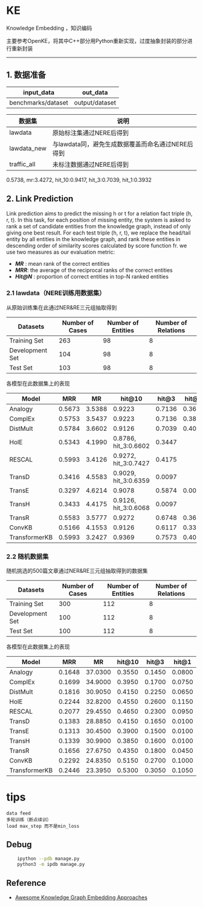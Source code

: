 # KE
Knowledge Embedding   ，知识编码

主要参考OpenKE，将其中C++部分用Python重新实现，过度抽象封装的部分进行重新封装 

---

## 1. 数据准备 
    
|input_data|out_data|
|---|---|
|benchmarks/dataset|output/dataset|

|数据集|说明|
|---|---|
|lawdata|原始标注集通过NERE后得到|
|lawdata_new|与lawdata同，避免生成数据覆盖而命名通过NERE后得到|
|traffic_all|未标注数据通过NERE后得到|


0.5738, mr:3.4272, hit_10:0.9417, hit_3:0.7039, hit_1:0.3932

## 2. Link Prediction

Link prediction aims to predict the missing h or t for a relation fact triple (h, r, t). In this task, for each position of missing entity, the system is asked to rank a set of candidate entities from the knowledge graph, instead of only giving one best result. For each test triple (h, r, t), we replace the head/tail entity by all entities in the knowledge graph, and rank these entities in descending order of similarity scores calculated by score function fr. we use two measures as our evaluation metric:

* ***MR*** : mean rank of the correct entities
* ***MRR***: the average of the reciprocal ranks of the correct entities
* ***Hit@N*** : proportion of correct entities in top-N ranked entities

### 2.1 lawdata（NERE训练用数据集）

从原始训练集在此通过NER&RE三元组抽取得到

| Datasets        | Number of Cases | Number of Entities | Number of Relations |
| --------------- | --------------- | ------------------ | ------------------- |
| Training Set    | 263            | 98                | 8                   |
| Development Set | 104             | 98                | 8                   |
| Test Set        | 103             | 98                | 8                   |

各模型在此数据集上的表现

 | Model         | MRR    | MR       | hit@10 | hit@3  | hit@1  |
 | ------------- | ------ | -------- | ------ | ------ | ------ |
 | Analogy       | 0.5673| 3.5388| 0.9223| 0.7136| 0.3689|
 | ComplEx       | 0.5753|3.5437|0.9223|0.7136|0.3835|
 | DistMult      | 0.5784|3.6602|0.9126|0.7039|0.4029 |
 | HolE          | 0.5343|4.1990|0.8786, hit_3:0.6602|0.3447|
 | RESCAL        | 0.5993|3.4126|0.9272, hit_3:0.7427|0.4175 |
 | TransD        | 0.3416|4.5583|0.9029, hit_3:0.6359|0.0097 |
 | TransE        | 0.3297|4.6214|0.9078|0.5874|0.0097 |
 | TransH        | 0.3433|4.4175|0.9126, hit_3:0.6068|0.0097 |
 | TransR        | 0.5583|3.5777|0.9272|0.6748|0.3689|
 | ConvKB        |0.5166|4.1553|0.9126|0.6117|0.3398|
 | TransformerKB | 0.5993|3.2427|0.9369|0.7573|0.4078 |


### 2.2 随机数据集
随机挑选的500篇文章通过NER&RE三元组抽取得到的数据集

| Datasets        | Number of Cases | Number of Entities | Number of Relations |
| --------------- | --------------- | ------------------ | ------------------- |
| Training Set    | 300            | 112                | 8                   |
| Development Set | 100             | 112                | 8                   |
| Test Set        | 100             | 112                | 8                   |

各模型在此数据集上的表现

 | Model         | MRR    | MR       | hit@10 | hit@3  | hit@1  |
 | ------------- | ------ | -------- | ------ | ------ | ------ |
 | Analogy       | 0.1648|37.0300|0.3550|0.1450|0.0800 |
 | ComplEx       | 0.1699|34.9000|0.3950|0.1700|0.0750 |
 | DistMult      |0.1816|30.9050|0.4150|0.2250|0.0650 |
 | HolE          | 0.2244|32.8200|0.4550|0.2600|0.1150 |
 | RESCAL        | 0.2077|29.4550|0.4650|0.2300|0.0950|
 | TransD        | 0.1383|28.8850|0.4150|0.1650|0.0100 |
 | TransE        | 0.1313|30.4500|0.3900|0.1500|0.0100 |
 | TransH        |0.1339|30.9900|0.3850|0.1600|0.0100 |
 | TransR        | 0.1656|27.6750|0.4350|0.1800|0.0450 |
 | ConvKB        | 0.2292|24.8350|0.5150|0.2700|0.1000 |
 | TransformerKB | 0.2446|23.3950|0.5300|0.3050|0.1050|


# tips
    data feed 
    多轮训练（断点续训）
    load max_step 而不是min_loss

## Debug
```bash
    ipython --pdb manage.py 
    python3 -m ipdb manage.py
```
    

## Reference
- [Awesome Knowledge Graph Embedding Approaches](https://gist.github.com/mommi84/07f7c044fa18aaaa7b5133230207d8d4)







